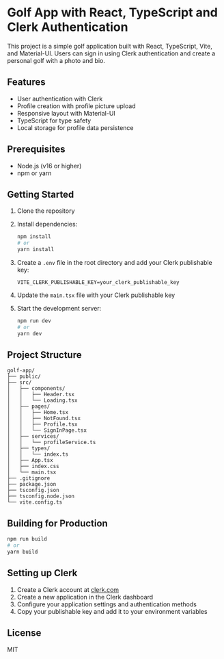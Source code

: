 # Golf App with React, TypeScript and Clerk Authentication

This project is a simple golf application built with React, TypeScript, Vite, and Material-UI. Users can sign in using Clerk authentication and create a personal golf with a photo and bio.

## Features

- User authentication with Clerk
- Profile creation with profile picture upload
- Responsive layout with Material-UI
- TypeScript for type safety
- Local storage for profile data persistence

## Prerequisites

- Node.js (v16 or higher)
- npm or yarn

## Getting Started

1. Clone the repository
2. Install dependencies:
   ```bash
   npm install
   # or
   yarn install
   ```
3. Create a `.env` file in the root directory and add your Clerk publishable key:
   ```
   VITE_CLERK_PUBLISHABLE_KEY=your_clerk_publishable_key
   ```
4. Update the `main.tsx` file with your Clerk publishable key

5. Start the development server:
   ```bash
   npm run dev
   # or
   yarn dev
   ```

## Project Structure

```
golf-app/
├── public/
├── src/
│   ├── components/
│   │   ├── Header.tsx
│   │   └── Loading.tsx
│   ├── pages/
│   │   ├── Home.tsx
│   │   ├── NotFound.tsx
│   │   ├── Profile.tsx
│   │   └── SignInPage.tsx
│   ├── services/
│   │   └── profileService.ts
│   ├── types/
│   │   └── index.ts
│   ├── App.tsx
│   ├── index.css
│   └── main.tsx
├── .gitignore
├── package.json
├── tsconfig.json
├── tsconfig.node.json
└── vite.config.ts
```

## Building for Production

```bash
npm run build
# or
yarn build
```

## Setting up Clerk

1. Create a Clerk account at [clerk.com](https://clerk.com)
2. Create a new application in the Clerk dashboard
3. Configure your application settings and authentication methods
4. Copy your publishable key and add it to your environment variables

## License

MIT
